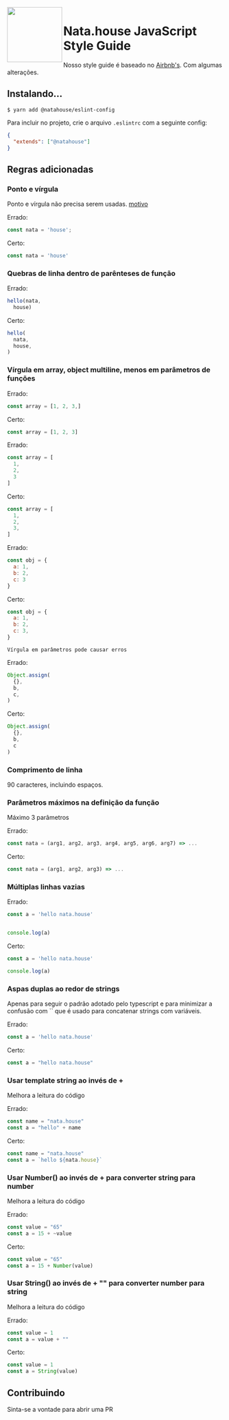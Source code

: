 <img src="https://avatars1.githubusercontent.com/u/35275557?v=4&s=200" width="128px" height="128px" align="left"/>

# Nata.house JavaScript Style Guide

Nosso style guide é baseado no [Airbnb's](https://github.com/airbnb/javascript). Com algumas alterações.

## Instalando...

```shell
$ yarn add @natahouse/eslint-config
```

Para incluir no projeto, crie o arquivo `.eslintrc` com a seguinte config:

```json
{
  "extends": ["@natahouse"]
}
```

## Regras adicionadas

### Ponto e vírgula

Ponto e vírgula não precisa serem usadas. [motivo](https://flaviocopes.com/javascript-automatic-semicolon-insertion/)

Errado:
```js
const nata = 'house';
```

Certo:
```js
const nata = 'house'
```

### Quebras de linha dentro de parênteses de função

Errado:
```js
hello(nata,
  house)
```

Certo:
```js
hello(
  nata,
  house,
)
```

### Vírgula em array, object multiline, menos em parâmetros de funções

Errado:
```js
const array = [1, 2, 3,]
```

Certo:
```js
const array = [1, 2, 3]
```

Errado:
```js
const array = [
  1,
  2,
  3
]
```

Certo:
```js
const array = [
  1,
  2,
  3,
]
```

Errado:
```js
const obj = {
  a: 1,
  b: 2,
  c: 3
}
```

Certo:
```js
const obj = {
  a: 1,
  b: 2,
  c: 3,
}
```

`Vírgula em parâmetros pode causar erros`

Errado:
```js
Object.assign(
  {},
  b,
  c,
)
```

Certo:
```js
Object.assign(
  {},
  b,
  c
)
```

### Comprimento de linha

90 caracteres, incluindo espaços.


### Parâmetros máximos na definição da função

Máximo 3 parâmetros


Errado:
```js
const nata = (arg1, arg2, arg3, arg4, arg5, arg6, arg7) => ...
```

Certo:
```js
const nata = (arg1, arg2, arg3) => ...
```


### Múltiplas linhas vazias


Errado:
```js
const a = 'hello nata.house'


console.log(a)
```

Certo:
```js
const a = 'hello nata.house'

console.log(a)
```

### Aspas duplas ao redor de strings

Apenas para seguir o padrão adotado pelo typescript e para minimizar a confusão com `` que é usado para concatenar strings com variáveis.

Errado:
```js
const a = 'hello nata.house'
```

Certo:
```js
const a = "hello nata.house"
```

### Usar template string ao invés de +

Melhora a leitura do código

Errado:
```js
const name = "nata.house"
const a = "hello" + name
```

Certo:
```js
const name = "nata.house"
const a = `hello ${nata.house}`
```

### Usar Number() ao invés de + para converter string para number

Melhora a leitura do código

Errado:
```js
const value = "65"
const a = 15 + ~value
```

Certo:
```js
const value = "65"
const a = 15 + Number(value)
```

### Usar String() ao invés de + "" para converter number para string

Melhora a leitura do código

Errado:
```js
const value = 1
const a = value + ""
```

Certo:
```js
const value = 1
const a = String(value)
```

## Contribuindo

Sinta-se a vontade para abrir uma PR
